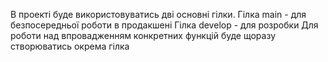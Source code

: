 В проекті буде використовуватись дві основні гілки.
Гілка main - для безпосередньої роботи в продакшені
Гілка develop - для розробки
Для роботи над впровадженням конкретних функцій буде щоразу створюватись окрема гілка
